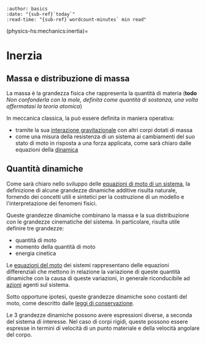 ```{article-info}
:author: basics
:date: "{sub-ref}`today`"
:read-time: "{sub-ref}`wordcount-minutes` min read"
```

(physics-hs:mechanics:inertia)=
# Inerzia

## Massa e distribuzione di massa

La massa è la grandezza fisica che rappresenta la quantità di materia (**todo** *Non confonderla con la mole, definita come quantità di sostanza, una volta affermatasi la teoria atomica*)

In meccanica classica, la può essere definita in maniera operativa:
- tramite la sua [interazione gravitazionale](physics-hs:mechanics:actions:gravitation) con altri corpi dotati di massa
- come una misura della resistenza di un sistema ai cambiamenti del suo stato di moto in risposta a una forza applicata, come sarà chiaro dalle equazioni della [dinamica](physics-hs:mechanics:dynamics)


## Quantità dinamiche
Come sarà chiaro nello sviluppo delle [equazioni di moto di un sistema](physics-hs:mechanics:dynamics:eom:points), la definizione di alcune grandezze dinamiche additive risulta naturale, fornendo dei concetti utili e sintetici per la costruzione di un modello e l'interpretazione dei fenomeni fisici.

Queste grandezze dinamiche combinano la massa e la sua distribuzione con le grandezze cinematiche del sistema. In particolare, risulta utile definire tre grandezze:
- quantità di moto
- momento della quantità di moto
- energia cinetica

Le [equazioni del moto](physics-hs:mechanics:dynamics:eom) dei sistemi rappresentano delle equazioni differenziali che mettono in relazione la variazione di queste quantità dinamiche con la causa di queste variazioni, in generale riconducibile ad [azioni](physics-hs:mechanics:actions) agenti sul sistema.

Sotto opportune ipotesi, queste grandezze dinamiche sono costanti del moto, come descritto dalle [leggi di conservazione](physics-hs:mechanics:dynamics:conservation).

Le 3 grandezze dinamiche possono avere espressioni diverse, a seconda del sistema di interesse. Nel caso di corpi rigidi, queste possono essere espresse in termini di velocità di un punto materiale e della velocità angolare del corpo.

